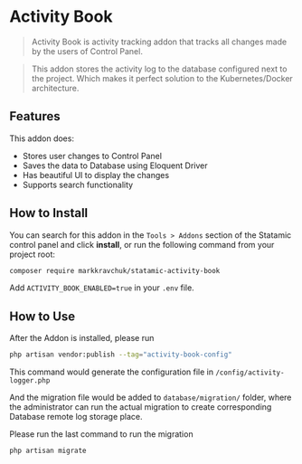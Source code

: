 # Activity Book

> Activity Book is activity tracking addon that tracks all changes made by the users of Control Panel. 

> This addon stores the activity log to the database configured next to the project. Which makes it perfect solution to the Kubernetes/Docker architecture.

## Features

This addon does:

- Stores user changes to Control Panel
- Saves the data to Database using Eloquent Driver
- Has beautiful UI to display the changes
- Supports search functionality 

## How to Install

You can search for this addon in the `Tools > Addons` section of the Statamic control panel and click **install**, or run the following command from your project root:

``` bash
composer require markkravchuk/statamic-activity-book
```

Add ```ACTIVITY_BOOK_ENABLED=true``` in your ```.env``` file.

## How to Use

After the Addon is installed, please run 
``` bash
php artisan vendor:publish --tag="activity-book-config"
```

This command would generate the configuration file in ```/config/activity-logger.php```

And the migration file would be added to ```database/migration/``` folder, where the administrator can run the actual 
migration to create corresponding Database remote log storage place.

Please run the last command to run the migration

``` bash
php artisan migrate
```